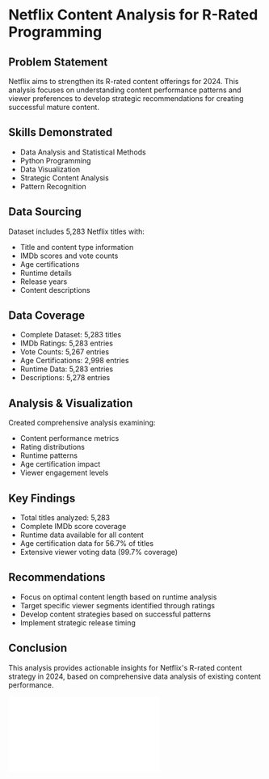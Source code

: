 # Netflix Content Analysis for R-Rated Programming

## Problem Statement
Netflix aims to strengthen its R-rated content offerings for 2024. This analysis focuses on understanding content performance patterns and viewer preferences to develop strategic recommendations for creating successful mature content.

## Skills Demonstrated
- Data Analysis and Statistical Methods
- Python Programming
- Data Visualization
- Strategic Content Analysis
- Pattern Recognition

## Data Sourcing
Dataset includes 5,283 Netflix titles with:
- Title and content type information
- IMDb scores and vote counts
- Age certifications
- Runtime details
- Release years
- Content descriptions

## Data Coverage
- Complete Dataset: 5,283 titles
- IMDb Ratings: 5,283 entries
- Vote Counts: 5,267 entries
- Age Certifications: 2,998 entries
- Runtime Data: 5,283 entries
- Descriptions: 5,278 entries

## Analysis & Visualization
Created comprehensive analysis examining:
- Content performance metrics
- Rating distributions
- Runtime patterns
- Age certification impact
- Viewer engagement levels

## Key Findings
- Total titles analyzed: 5,283
- Complete IMDb score coverage
- Runtime data available for all content
- Age certification data for 56.7% of titles
- Extensive viewer voting data (99.7% coverage)

## Recommendations
- Focus on optimal content length based on runtime analysis
- Target specific viewer segments identified through ratings
- Develop content strategies based on successful patterns
- Implement strategic release timing

## Conclusion
This analysis provides actionable insights for Netflix's R-rated content strategy in 2024, based on comprehensive data analysis of existing content performance.

![Click Here to access PPT](assignment-jagruth-mymuse.pdf)
